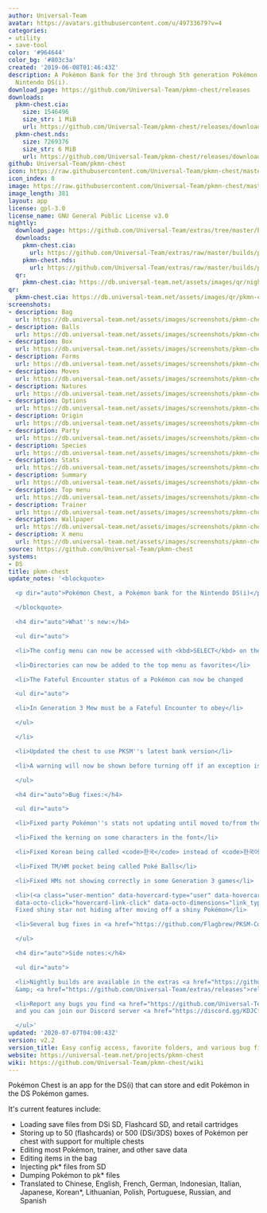 ```yaml
---
author: Universal-Team
avatar: https://avatars.githubusercontent.com/u/49733679?v=4
categories:
- utility
- save-tool
color: '#964644'
color_bg: '#803c3a'
created: '2019-06-08T01:46:43Z'
description: A Pokémon Bank for the 3rd through 5th generation Pokémon games for the
  Nintendo DS(i).
download_page: https://github.com/Universal-Team/pkmn-chest/releases
downloads:
  pkmn-chest.cia:
    size: 1546496
    size_str: 1 MiB
    url: https://github.com/Universal-Team/pkmn-chest/releases/download/v2.2/pkmn-chest.cia
  pkmn-chest.nds:
    size: 7269376
    size_str: 6 MiB
    url: https://github.com/Universal-Team/pkmn-chest/releases/download/v2.2/pkmn-chest.nds
github: Universal-Team/pkmn-chest
icon: https://raw.githubusercontent.com/Universal-Team/pkmn-chest/master/resources/icon.png
icon_index: 8
image: https://raw.githubusercontent.com/Universal-Team/pkmn-chest/master/resources/icon.png
image_length: 381
layout: app
license: gpl-3.0
license_name: GNU General Public License v3.0
nightly:
  download_page: https://github.com/Universal-Team/extras/tree/master/builds/pkmn-chest
  downloads:
    pkmn-chest.cia:
      url: https://github.com/Universal-Team/extras/raw/master/builds/pkmn-chest/pkmn-chest.cia
    pkmn-chest.nds:
      url: https://github.com/Universal-Team/extras/raw/master/builds/pkmn-chest/pkmn-chest.nds
  qr:
    pkmn-chest.cia: https://db.universal-team.net/assets/images/qr/nightly/pkmn-chest-cia.png
qr:
  pkmn-chest.cia: https://db.universal-team.net/assets/images/qr/pkmn-chest-cia.png
screenshots:
- description: Bag
  url: https://db.universal-team.net/assets/images/screenshots/pkmn-chest/bag.png
- description: Balls
  url: https://db.universal-team.net/assets/images/screenshots/pkmn-chest/balls.png
- description: Box
  url: https://db.universal-team.net/assets/images/screenshots/pkmn-chest/box.png
- description: Forms
  url: https://db.universal-team.net/assets/images/screenshots/pkmn-chest/forms.png
- description: Moves
  url: https://db.universal-team.net/assets/images/screenshots/pkmn-chest/moves.png
- description: Natures
  url: https://db.universal-team.net/assets/images/screenshots/pkmn-chest/natures.png
- description: Options
  url: https://db.universal-team.net/assets/images/screenshots/pkmn-chest/options.gif
- description: Origin
  url: https://db.universal-team.net/assets/images/screenshots/pkmn-chest/origin.png
- description: Party
  url: https://db.universal-team.net/assets/images/screenshots/pkmn-chest/party.png
- description: Species
  url: https://db.universal-team.net/assets/images/screenshots/pkmn-chest/species.png
- description: Stats
  url: https://db.universal-team.net/assets/images/screenshots/pkmn-chest/stats.png
- description: Summary
  url: https://db.universal-team.net/assets/images/screenshots/pkmn-chest/summary.png
- description: Top menu
  url: https://db.universal-team.net/assets/images/screenshots/pkmn-chest/top-menu.png
- description: Trainer
  url: https://db.universal-team.net/assets/images/screenshots/pkmn-chest/trainer.png
- description: Wallpaper
  url: https://db.universal-team.net/assets/images/screenshots/pkmn-chest/wallpaper.png
- description: X menu
  url: https://db.universal-team.net/assets/images/screenshots/pkmn-chest/x-menu.png
source: https://github.com/Universal-Team/pkmn-chest
systems:
- DS
title: pkmn-chest
update_notes: '<blockquote>

  <p dir="auto">Pokémon Chest, a Pokémon bank for the Nintendo DS(i)</p>

  </blockquote>

  <h4 dir="auto">What''s new:</h4>

  <ul dir="auto">

  <li>The config menu can now be accessed with <kbd>SELECT</kbd> on the top menu</li>

  <li>Directories can now be added to the top menu as favorites</li>

  <li>The Fateful Encounter status of a Pokémon can now be changed

  <ul dir="auto">

  <li>In Generation 3 Mew must be a Fateful Encounter to obey</li>

  </ul>

  </li>

  <li>Updated the chest to use PKSM''s latest bank version</li>

  <li>A warning will now be shown before turning off if an exception is thrown</li>

  </ul>

  <h4 dir="auto">Bug fixes:</h4>

  <ul dir="auto">

  <li>Fixed party Pokémon''s stats not updating until moved to/from the PC</li>

  <li>Fixed the kerning on some characters in the font</li>

  <li>Fixed Korean being called <code>한국</code> instead of <code>한국어</code></li>

  <li>Fixed TM/HM pocket being called Poké Balls</li>

  <li>Fixed HMs not showing correctly in some Generation 3 games</li>

  <li>(<a class="user-mention" data-hovercard-type="user" data-hovercard-url="/users/remicalixte/hovercard"
  data-octo-click="hovercard-link-click" data-octo-dimensions="link_type:self" href="https://github.com/remicalixte">@remicalixte</a>)
  Fixed shiny star not hiding after moving off a shiny Pokémon</li>

  <li>Several bug fixes in <a href="https://github.com/Flagbrew/PKSM-Core/compare/b543fa321133c5b5af784a09437e417cae26e094...27ba4a6ce64bf4206d0cce92f09d223c65dc975d">PKSM-Core</a></li>

  </ul>

  <h4 dir="auto">Side notes:</h4>

  <ul dir="auto">

  <li>Nightly builds are available in the extras <a href="https://github.com/Universal-Team/extras/tree/master/builds/pkmn-chest">repo</a>
  &amp; <a href="https://github.com/Universal-Team/extras/releases">releases</a>.</li>

  <li>Report any bugs you find <a href="https://github.com/Universal-Team/pkmn-chest/issues/new/choose">here</a>,
  and you can join our Discord server <a href="https://discord.gg/KDJCfGF" rel="nofollow">here</a></li>

  </ul>'
updated: '2020-07-07T04:00:43Z'
version: v2.2
version_title: Easy config access, favorite folders, and various bug fixes
website: https://universal-team.net/projects/pkmn-chest
wiki: https://github.com/Universal-Team/pkmn-chest/wiki
---
```

Pokémon Chest is an app for the DS(i) that can store and edit Pokémon in the DS Pokémon games.

It's current features include:
- Loading save files from DSi SD, Flashcard SD, and retail cartridges
- Storing up to 50 (flashcards) or 500 (DSi/3DS) boxes of Pokémon per chest with support for multiple chests
- Editing most Pokémon, trainer, and other save data
- Editing items in the bag
- Injecting pk* files from SD
- Dumping Pokémon to pk* files
- Translated to Chinese, English, French, German, Indonesian, Italian, Japanese, Korean*, Lithuanian, Polish, Portuguese, Russian, and Spanish